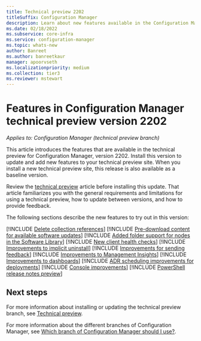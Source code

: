 ```yaml
---
title: Technical preview 2202
titleSuffix: Configuration Manager
description: Learn about new features available in the Configuration Manager technical preview branch version 2202.
ms.date: 02/18/2022
ms.subservice: core-infra
ms.service: configuration-manager
ms.topic: whats-new
author: Banreet
ms.author: banreetkaur
manager: apoorvseth
ms.localizationpriority: medium
ms.collection: tier3
ms.reviewer: mstewart
---
```


# Features in Configuration Manager technical preview version 2202

*Applies to: Configuration Manager (technical preview branch)*

This article introduces the features that are available in the technical preview for Configuration Manager, version 2202. Install this version to update and add new features to your technical preview site.<!-- baseline only statement:--> When you install a new technical preview site, this release is also available as a baseline version.

Review the [technical preview](../technical-preview.md) article before installing this update. That article familiarizes you with the general requirements and limitations for using a technical preview, how to update between versions, and how to provide feedback.

The following sections describe the new features to try out in this version:

<!-- [!INCLUDE [Example feature name](includes/2202/1234567.md)] -->

[!INCLUDE [Delete collection references](includes/2202/9708999.md)]
[!INCLUDE [Pre-download content for available software updates](includes/2202/4497776.md)]
[!INCLUDE [Added folder support for nodes in the Software Library](includes/2202/3601129.md)]
[!INCLUDE [New client health checks](includes/2202/10954111.md)]
[!INCLUDE [Improvements to implicit uninstall](includes/2202/12488148.md)]
[!INCLUDE [Improvements for sending feedback](includes/2202/11754191.md)]
[!INCLUDE [Improvements to Management Insights](includes/2202/10875436.md)]
[!INCLUDE [Improvements to dashboards](includes/2202/10024154.md)]
[!INCLUDE [ADR scheduling improvements for deployments](includes/2202/12707738.md)]
[!INCLUDE [Console improvements](includes/2202/9575773.md)]
[!INCLUDE [PowerShell release notes preview](includes/2202/13040432.md)]


<!-- ## General known issues  -->

<!--  [!INCLUDE [11018755](includes/2112/known-issue-11018755.md)] -->


## Next steps

For more information about installing or updating the technical preview branch, see [Technical preview](../technical-preview.md).

For more information about the different branches of Configuration Manager, see [Which branch of Configuration Manager should I use?](../../understand/which-branch-should-i-use.md).
